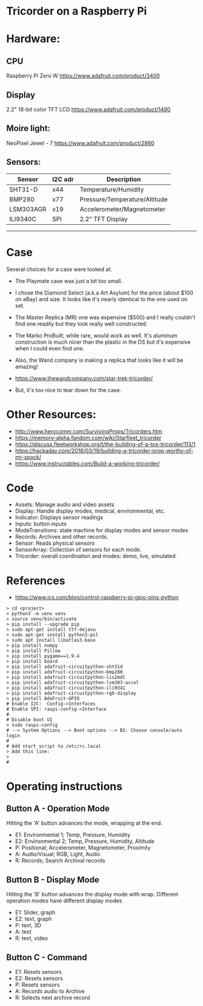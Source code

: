 # Tricorder on a Raspberry Pi

# Hardware:
## CPU
Raspberry Pi Zero W
https://www.adafruit.com/product/3400

## Display
2.2" 18-bit color TFT LCD
https://www.adafruit.com/product/1480

## Moire light:
NeoPixel Jewel - 7
https://www.adafruit.com/product/2860

## Sensors:
| Sensor | I2C adr | Description |
| ------ | -----| ---------------|
| SHT31-D | x44 | Temperature/Humidity |
| BMP280 | x77 | Pressure/Temperature/Altitude |
| LSM303AGR | x19 | Accelerometer/Magnetometer |
| ILI9340C | SPI | 2.2" TFT Display|

---
# Case
Several choices for a case were looked at.
- The Playmate case was just a bit too small.
- I chose the Diamond Select (a.k.a Art Asylum) for the price (about $100 on eBay) and size.
It looks like it's nearly identical to the one used on set.
- The Master Replica (MR) one was expensive ($500) and I really couldn't find one readily 
but they look really well constructed.
- The Marko ProBuilt, while rare, would work as well.  It's aluminum construction is much nicer than the plastic in the DS but it's expensive when I could even find one. 

- Also, the Wand company is making a replica that looks like it will be amazing!
- https://www.thewandcompany.com/star-trek-tricorder/
- But, it's too nice to tear down for the case.

# Other Resources:
- http://www.herocomm.com/SurvivingProps/Tricorders.htm
- https://memory-alpha.fandom.com/wiki/Starfleet_tricorder
- https://discuss.fleetworkshop.org/t/the-building-of-a-tos-tricorder/113/1
- https://hackaday.com/2018/03/19/building-a-tricorder-prop-worthy-of-mr-spock/
- https://www.instructables.com/Build-a-working-tricorder/


# Code
- Assets: Manage audio and video assets
- Display: Handle display modes, medical, environmental, etc.
- Indicator: Displays sensor readings
- Inputs: button inputs
- ModeTransitions: state machine for display modes and sensor modes
- Records: Archives and other records.
- Sensor: Reads physical sensors
- SensorArray: Collection of sensors for each mode.
- Tricorder: overall coordination and modes: demo, live, simulated.

# References
- https://www.ics.com/blog/control-raspberry-pi-gpio-pins-python

```
> cd <project>
> python3 -m venv venv
> source venv/bin/activate
> pip install --upgrade pip
> sudo apt-get install ttf-dejavu
> sudo apt-get install python3-pil
> sudo apt install libatlas3-base
> pip install numpy
> pip install Pillow
> pip install pygame==1.9.4
> pip install board
> pip install adafruit-circuitpython-sht31d
> pip install adafruit-circuitpython-bmp280
> pip install adafruit-circuitpython-lis2mdl
> pip install adafruit-circuitpython-lsm303-accel
> pip install adafruit-circuitpython-ili9341
> pip install adafruit-circuitpython-rgb-display
> pip install AdaFruit-GPIO
# Enable I2C:  Config->Interfaces
# Enable SPI: raspi-config->Interface
# 
# Disable boot UI
> sudo raspi-config
# --> System Options --> Boot options --> B2: Choose console/auto login
#
# Add start script to /etc/rc.local
> Add this line:
> 
#
```


# Operating instructions
## Button A - Operation Mode
Hitting the 'A' button advances the mode, wrapping at the end.
- E1: Environmental 1; Temp, Pressure, Humidity
- E2: Environmental 2; Temp, Pressure, Humidity, Altitude
- P: Positional; Accelerometer, Magnetometer, Proximity
- A: Audio/Visual; RGB, Light, Audio
- R: Records; Search Archival records

## Button B - Display Mode
Hitting the 'B' button advances the display mode with wrap. 
Different operation modes have different display modes
- E1: Slider, graph
- E2: text, graph
- P: text, 3D
- A: text
- R: text, video

## Button C - Command
- E1: Resets sensors
- E2: Resets sensors
- P: Resets sensors
- A: Records audio to Archive
- R: Selects next archive record

